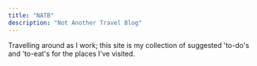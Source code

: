 ```yaml
---
title: "NATB"
description: "Not Another Travel Blog"
---
```

Travelling around as I work; this site is my collection of suggested 'to-do's and 'to-eat's for the places I've visited.
